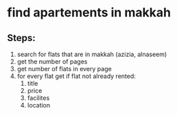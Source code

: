 # find apartements in makkah

## Steps:

1. search for flats that are in makkah (azizia, alnaseem)
2. get the number of pages                                 
3. get number of flats in every page
4. for every flat get if flat not already rented:
    1. title
    2. price
    3. facilites
    4. location